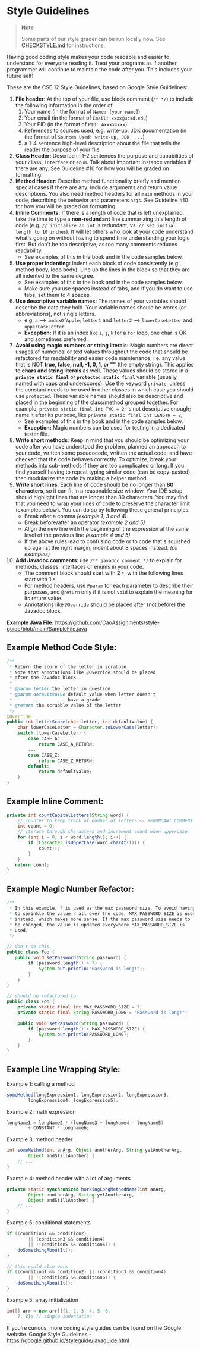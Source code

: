 # Style Guidelines

> **Note**
>
> Some parts of our style grader can be run locally now. See [CHECKSTYLE.md](CHECKSTYLE.md) for instructions.


Having good coding style makes your code readable and easier to understand for everyone reading it. Treat your programs as if another programmer will continue to maintain the code after you. This includes your future self!

These are the CSE 12 Style Guidelines, based on Google Style Guidelines:

1. **File header:** At the top of your file, use block comment (`/* */`) to include the following information in the order of
   1. Your name (in the format of `Name: [your name]`)
   2. Your email (in the format of `Email: xxxx@ucsd.edu`)
   3. Your PID (in the format of `PID: Axxxxxxxx`)
   4. References to sources used, e.g. write-up, JDK documentation (in the format of `Sources Used: write-up, JDK, ...`)
   5. a 1-4 sentence high-level description about the file that tells the reader the purpose of your file
2. **Class Header:** Describe in 1-2 sentences the purpose and capabilities of your `class`, `interface` or `enum`. Talk about important instance variables if there are any. See Guideline #10 for how you will be graded on formatting. 
3. **Method Header:** Describe method functionality briefly and mention special cases if there are any. Include arguments and return value descriptions. You also need method headers for all `main` methods in your code, describing the behavior and parameters `args`. See Guideline #10 for how you will be graded on formatting.
4. **Inline Comments:** If there is a length of code that is left unexplained, take the time to type a **non-redundant** line summarizing this length of code (e.g. `// initialize an int` is redundant, vs. `// set initial length to 10 inches`). It will let others who look at your code understand what's going on without having to spend time understanding your logic first. But don't be too descriptive, as too many comments reduces readability.
    - See examples of this in the book and in the code samples below.
5. **Use proper indenting:** Indent each block of code consistently (e.g., method body, loop body). Line up the lines in the block so that they are all indented to the same degree.
    - See examples of this in the book and in the code samples below.
    - Make sure you use spaces instead of tabs, and if you do want to use tabs, set them to 4 spaces.
6. **Use descriptive variable names:** The names of your variables should describe the data they hold. Your variable names should be words (or abbreviations), not single letters.
    - e.g. `a` --> `indexOfApple`; `letter1` and `letter2` --> `lowerCaseLetter` and `upperCaseLetter`
    - **Exception:** If it is an index like `i`, `j`, `k` for a `for` loop, one char is OK and sometimes preferred.
7. **Avoid using magic numbers or string literals:** Magic numbers are direct usages of numerical or text values throughout the code that should be refactored for readability and easier code maintenance, i.e. any value that is NOT **true, false, null, -1, 0, 1, or ""** (the empty string). This applies to **chars and string literals** as well. These values should be stored in a **`private static final`** or **`protected static final`** variable (usually named with caps and underscores). Use the keyword `private`, unless the constant needs to be used in other classes in which case you should use `protected`. These variable names should also be descriptive and placed in the beginning of the class/method grouped together. For example, `private static final int TWO = 2`; is not descriptive enough; name it after its purpose, like `private static final int LENGTH = 2`;
    - See examples of this in the book and in the code samples below.
    - **Exception:** Magic numbers can be used for testing in a dedicated tester file.
8. **Write short methods**: Keep in mind that you should be optimizing your code after you have understood the problem, planned an approach to your code, written some pseudocode, written the actual code, and have checked that the code behaves correctly. To optimize, break your methods into sub-methods if they are too complicated or long. If you find yourself having to repeat typing similar code (can be copy-pasted), then modularize the code by making a helper method. 
9. **Write short lines**: Each line of code should be no longer than **80 characters**, so it can fit in a reasonable size window. Your IDE setup should highlight lines that are longer than 80 characters. You may find that you need to wrap your lines of code to preserve the character limit (examples below). You can do so by following these general principles:
    - Break after a comma *(example 1, 3 and 4)*
    - Break before/after an operator *(example 2 and 5)*
    - Align the new line with the beginning of the expression at the same level of the previous line *(example 4 and 5)*
    - If the above rules lead to confusing code or to code that's squished up against the right margin, indent about 8 spaces instead. *(all examples)*
10. **Add Javadoc comments**: use `/** javadoc comment */` to explain for methods, classes, interfaces or enums in your code. 
    - The comment block should start with **2** `*`, with the following lines start with **1** `*`.
    - For method headers, use `@param` for each parameter to describe their purposes, and `@return` only if it is not `void` to explain the meaning for its return value.
    - Annotations like `@Override` should be placed after (not before) the Javadoc block.

<u>**Example Java File:**</u>
https://github.com/CaoAssignments/style-guide/blob/main/SampleFile.java

## Example Method Code Style:
```java
/**	
 * Return the score of the letter in scrabble.
 * Note that annotations like @Override should be placed
 * after the Javadoc block.
 *  
 * @param letter the letter in question
 * @param defaultValue default value when letter doesn't 
 *                     have a grade
 * @return the scrabble value of the letter
 */
@Override
public int letterScore(char letter, int defaultValue) {
    char lowerCaseLetter = Character.toLowerCase(letter);
    switch (lowerCaseLetter) {
        case CASE_A: 
            return CASE_A_RETURN;
        ...
        case CASE_Z: 
            return CASE_Z_RETURN;
        default: 
            return defaultValue;
    }
}
```
## Example Inline Comment:
```java
private int countCapitalLetters(String word) {
    // counter to keep track of number of letters <- REDUNDANT COMMENT
    int count = 0;
    // iterate through characters and increment count when uppercase
    for (int i = 0; i < word.length(); i++) {
        if (Character.isUpperCase(word.charAt(i))) {
            count++;
        }
    }
   return count;
}
```
## Example Magic Number Refactor:
```java
/**
 * In this example, 7 is used as the max password size. To avoid having
 * to sprinkle the value 7 all over the code, MAX_PASSWORD_SIZE is used
 * instead, which makes more sense. If the max password size needs to
 * be changed, the value is updated everywhere MAX_PASSWORD_SIZE is 
 * used.
 */

// don't do this
public class Foo {
   public void setPassword(String password) {
        if (password.length() > 7) {
            System.out.println("Password is long!");
        }
    }
}

// should be refactored to:
public class Foo {
    private static final int MAX_PASSWORD_SIZE = 7;
    private static final String PASSWORD_LONG = "Password is long!";

    public void setPassword(String password) {
        if (password.length() > MAX_PASSWORD_SIZE) {
            System.out.println(PASSWORD_LONG);
        }
    }
}
```

## Example Line Wrapping Style:
Example 1: calling a method
```java
someMethod(longExpression1, longExpression2, longExpression3,
        longExpression4, longExpression5);
```

Example 2: math expression
```java
longName1 = longName2 * (longName3 + longName4 - longName5)
        + CONSTANT * longname6;
```

Example 3: method header
```java
int someMethod(int anArg, Object anotherArg, String yetAnotherArg,
        Object andStillAnother) {
    // ...
}
```

Example 4: method header with a lot of arguments
```java
private static synchronized horkingLongMethodName(int anArg,
        Object anotherArg, String yetAnotherArg,
        Object andStillAnother) {
    // ...
}
```
Example 5: conditional statements
```java
if ((condition1 && condition2)
        || (condition3 && condition4)
        || !(condition5 && condition6)) {
    doSomethingAboutIt();
}

// this could also work
if ((condition1 && condition2) || (condition3 && condition4)
        || !(condition5 && condition6)) {
    doSomethingAboutIt();
}
```
Example 5: array initialization
```java
int[] arr = new arr[]{1, 2, 3, 4, 5, 6,
    7, 8}; // single indentation
```
If you’re curious, more coding style guides can be found on the Google website.
Google Style Guidelines - https://google.github.io/styleguide/javaguide.html

